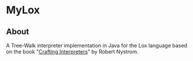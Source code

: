 # MyLox 

## About
A Tree-Walk interpreter implementation in Java for the Lox language based on the book "[Crafting Interpreters](https://craftinginterpreters.com/)" by Robert Nystrom.


